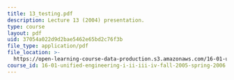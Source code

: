 ```yaml
---
title: 13_testing.pdf
description: Lecture 13 (2004) presentation.
type: course
layout: pdf
uid: 37054a022d9d2bae5462e65bd2c76f3b
file_type: application/pdf
file_location: >-
  https://open-learning-course-data-production.s3.amazonaws.com/16-01-unified-engineering-i-ii-iii-iv-fall-2005-spring-2006/37054a022d9d2bae5462e65bd2c76f3b_13_testing.pdf
course_id: 16-01-unified-engineering-i-ii-iii-iv-fall-2005-spring-2006
---
```

